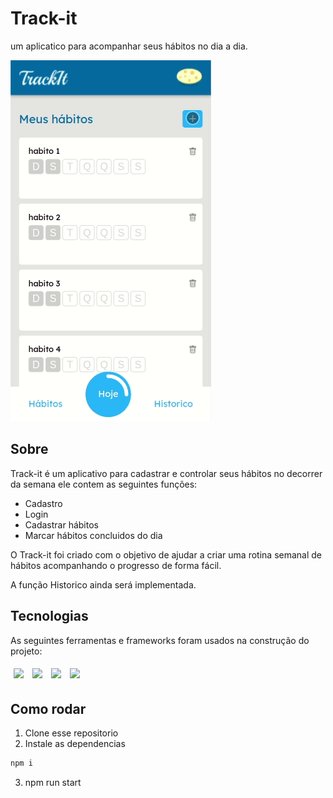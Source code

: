 # Track-it

um aplicatico para acompanhar seus hábitos no dia a dia.

<img src="/src/assets/track-it-usage.gif" />

## Sobre

Track-it é um aplicativo para cadastrar e controlar seus hábitos no decorrer da semana ele contem as seguintes funções:

- Cadastro
- Login
- Cadastrar hábitos
- Marcar hábitos concluidos do dia

O Track-it foi criado com o objetivo de ajudar a criar uma rotina semanal de hábitos acompanhando o progresso de forma fácil.

A função Historico ainda será implementada.

## Tecnologias

As seguintes ferramentas e frameworks foram usados na construção do projeto:

<p>
  <img style='margin: 5px;' src='https://img.shields.io/badge/styled-components%20-%2320232a.svg?&style=for-the-badge&color=b8679e&logo=styled-   components&logoColor=%3a3a3a'>
  <img style='margin: 5px;' src='https://img.shields.io/badge/axios%20-%2320232a.svg?&style=for-the-badge&color=informational'>
  <img style='margin: 5px;' src="https://img.shields.io/badge/react-app%20-%2320232a.svg?&style=for-the-badge&color=60ddf9&logo=react&logoColor=%2361DAFB"/>
  <img style='margin: 5px;' src="https://img.shields.io/badge/react_route%20-%2320232a.svg?&style=for-the-badge&logo=react&logoColor=%2361DAFB"/>
</p>

## Como rodar

1. Clone esse repositorio
2. Instale as dependencias
```bash
npm i
```
3. npm run start


